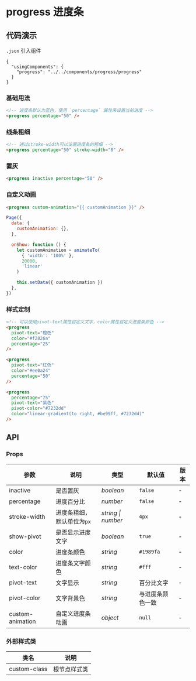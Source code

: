 # progress 进度条

## 代码演示

`.json` 引入组件

```josn
{
  "usingComponents": {
    "progress": "../../components/progress/progress"
  }
}
```

### 基础用法

```html
<!-- 进度条默认为蓝色，使用 `percentage` 属性来设置当前进度 -->
<progress percentage="50" />
```

### 线条粗细

```html
<!-- 通过stroke-width可以设置进度条的粗细 -->
<progress percentage="50" stroke-width="8" />
```

### 置灰

```html
<progress inactive percentage="50" />
```

### 自定义动画

```html
<progress custom-animation="{{ customAnimation }}" />
```

```js
Page({
  data: {
    customAnimation: {},
  },

  onShow: function () {
    let customAnimation = animateTo(
      { 'width': '100%' }, 
      20000, 
      'linear'
    )

    this.setData({ customAnimation })
  },
})
```

### 样式定制


```html
<!-- 可以使用pivot-text属性自定义文字，color属性自定义进度条颜色 -->
<progress
  pivot-text="橙色"
  color="#f2826a"
  percentage="25"
/>

<progress
  pivot-text="红色"
  color="#ee0a24"
  percentage="50"
/>

<progress
  percentage="75"
  pivot-text="紫色"
  pivot-color="#7232dd"
  color="linear-gradient(to right, #be99ff, #7232dd)"
/>
```


## API

### Props

| 参数 | 说明 | 类型 | 默认值 | 版本 |
|-----------|-----------|-----------|-------------|-------------|
| inactive | 是否置灰 | *boolean* | `false` | - |
| percentage | 进度百分比 | *number* | `false` | - |
| stroke-width | 进度条粗细，默认单位为`px` | *string \| number* | `4px` | - |
| show-pivot | 是否显示进度文字 | *boolean* | `true` | - |
| color | 进度条颜色 | *string* | `#1989fa` | - |
| text-color | 进度条文字颜色 | *string* | `#fff` | - |
| pivot-text | 文字显示 | *string* | 百分比文字 | - |
| pivot-color | 文字背景色 | *string* | 与进度条颜色一致 | - |
| custom-animation | 自定义进度条动画 | *object* | `null` | - |

### 外部样式类

| 类名 | 说明 |
|-----------|-----------|
| custom-class | 根节点样式类 |